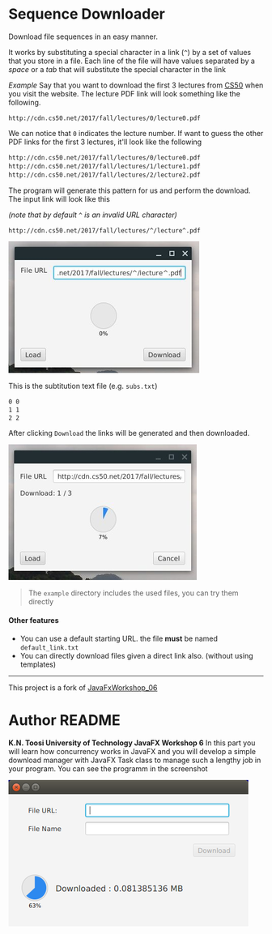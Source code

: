 # Sequence Downloader
Download file sequences in an easy manner.

It works by substituting a special character in a link (`^`) by a set
of values that you store in a file. 
Each line of the file will have values separated by a *space* or a *tab* 
that will substitute the special character in the link

*Example*
Say that you want to download the first 3 lectures from [CS50](http://cs50.tv/) when you visit the website. The lecture PDF link will look something like the following.

```text
http://cdn.cs50.net/2017/fall/lectures/0/lecture0.pdf
```

We can notice that `0` indicates the lecture number. If want to guess the other PDF links for the first 3 lectures, it'll look like the following
```markdown
http://cdn.cs50.net/2017/fall/lectures/0/lecture0.pdf
http://cdn.cs50.net/2017/fall/lectures/1/lecture1.pdf
http://cdn.cs50.net/2017/fall/lectures/2/lecture2.pdf
```
The program will generate this pattern for us and perform the download.
The input link will look like this

*(note that by default `^` is an invalid URL character)*

```markdown
http://cdn.cs50.net/2017/fall/lectures/^/lecture^.pdf
```
![link-example](img/link-example.jpg)

This is the subtitution text file (e.g. `subs.txt`)

```text
0 0
1 1
2 2
```

After clicking `Download` the links will be generated and then downloaded.

![downloading](img/download-cs50-example.jpg)

> The `example` directory includes the used files, you can try them directly 

#### Other features
- You can use a default starting URL. the file **must** be named `default_link.txt`
- You can directly download files given a direct link also. (without using templates)


---
This project is a fork of [JavaFxWorkshop_06](https://github.com/mhrimaz/JavaFXWorkshop_06)

# Author README

**K.N. Toosi University of Technology JavaFX Workshop 6**
In this part you will learn how concurrency works in JavaFX and you will develop a simple download manager with JavaFX Task class to manage such a lengthy job in your program.
You can see the programm in the screenshot

![screenshot](img/downloader.png "Downloader JavaFX")
